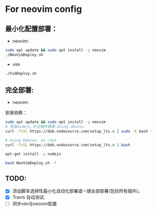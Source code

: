 # For neovim config
## 最小化配置部署：

* neovim:
```bash
sudo apt update && sudo apt install -y neovim
./NeoVimDeploy.sh
```
* vim
```bash
./VimDeploy.sh
```
## 完全部署:

* neovim:

安装依赖：

```bash
sudo apt update && sudo apt install -y neovim
# 安装nodejs,补全插件需要.Using Ubuntu
curl -fsSL https://deb.nodesource.com/setup_lts.x | sudo -E bash -

# Using Debian, as root
curl -fsSL https://deb.nodesource.com/setup_lts.x | bash -

apt-get install -y nodejs

bash NeoVimDeploy.sh -f
```

## TODO:
* [x] 添加脚本选择性最小化自动化部署或一键全部部署(包括所有插件)。
* [x] Travis 自动测试.
* [ ] 同步vim与neovim配置
